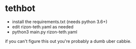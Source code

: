 # tethbot
- install the requirements.txt (needs python 3.6+) 
- edit rizon-teth.yaml as needed
- python3 main.py rizon-teth.yaml 

if you can't figure this out you're probably a dumb uber cabbie. 
